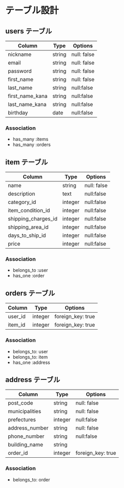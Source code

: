 # テーブル設計

## users テーブル

| Column        | Type   | Options     |
| --------      | ------ | ----------- |
| nickname      | string | null: false |
| email         | string | null: false |
| password      | string | null: false |
|first_name     | string | null: false |
|last_name      | string | null:false  |
|first_name_kana| string |null:false   |
|last_name_kana | string |null:false   |
|birthday       | date   | null:false  |

### Association

- has_many :items
- has_many :orders

## item テーブル

| Column            | Type    |  Options    |
| ------            | ------  | ----------- |
| name              | string  | null: false |
| description       | text    | null:false  |
|category_id        | integer |null:false   |
|item_condition_id  | integer | null:false  |
|shipping_charges_id| integer | null:false  |
|shipping_area_id   | integer | null:false  |
|days_to_ship_id    | integer | null:false  |
|price              | integer |null:false   |


### Association

- belongs_to :user 
- has_one    :order


## orders テーブル

| Column   | Type    | Options           |
| ------   | ------  | -----------       |
|user_id   |integer  | foreign_key: true |
|item_id   |integer  | foreign_key: true|


### Association

- belongs_to: user
- belongs_to: item
- has_one   :address

## address テーブル

| Column        | Type    | Options         |
| ------        | ------  | -----------     |
| post_code     | string  | null: false     |
|municipalities |string   | null: false     |
|prefectures    |integer  |null:false       |
|address_number |string   | null: false     |
|phone_number   |string   | null:false      |
|building_name  |string   |                 |
|order_id       |integer  |foreign_key: true|

### Association

- belongs_to: order
